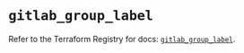 # `gitlab_group_label`

Refer to the Terraform Registry for docs: [`gitlab_group_label`](https://registry.terraform.io/providers/gitlabhq/gitlab/18.1.0/docs/resources/group_label).
